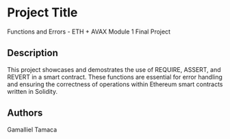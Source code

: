 # Project Title

Functions and Errors - ETH + AVAX Module 1 Final Project

## Description

This project showcases and demostrates the use of REQUIRE, ASSERT, and REVERT in a smart contract. These functions are essential for error handling and ensuring the correctness of operations within Ethereum smart contracts written in Solidity.

## Authors

Gamalliel Tamaca
